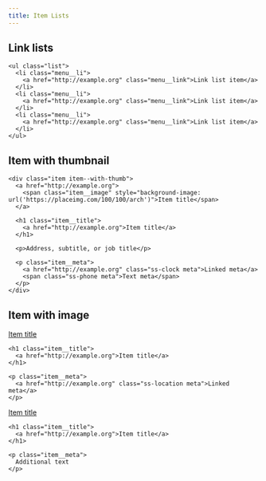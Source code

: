 ```yaml
---
title: Item Lists
---
```


<div class="flex-blocks">
  <div class="block">
    <h2 class="heading--block">Link lists</h2>

    <ul class="list">
      <li class="menu__li">
        <a href="http://example.org" class="menu__link">Link list item</a>
      </li>
      <li class="menu__li">
        <a href="http://example.org" class="menu__link">Link list item</a>
      </li>
      <li class="menu__li">
        <a href="http://example.org" class="menu__link">Link list item</a>
      </li>
    </ul>
  </div>

  <div class="block">
    <h2 class="heading--block">Item with thumbnail</h2>

    <div class="item item--with-thumb">
      <a href="http://example.org">
        <span class="item__image" style="background-image: url('https://placeimg.com/100/100/arch')">Item title</span>
      </a>

      <h1 class="item__title">
        <a href="http://example.org">Item title</a>
      </h1>

      <p>Address, subtitle, or job title</p>

      <p class="item__meta">
        <a href="http://example.org" class="ss-clock meta">Linked meta</a>
        <span class="ss-phone meta">Text meta</span>
      </p>
    </div>
  </div>
</div>

<div class="flex-blocks">
  <h2 class="heading--block">Item with image</h2>

  <article class="item item--with-image block">
    <a href="http://example.org">
      <span class="item__image" style="background-image: url('https://placeimg.com/400/400/arch')">Item title</span>
    </a>

    <h1 class="item__title">
      <a href="http://example.org">Item title</a>
    </h1>

    <p class="item__meta">
      <a href="http://example.org" class="ss-location meta">Linked meta</a>
    </p>
  </article>
  <article class="item item--with-image block">
    <a href="http://example.org">
      <span class="item__image" style="background-image: url('https://placeimg.com/400/400/arch')">Item title</span>
    </a>

    <h1 class="item__title">
      <a href="http://example.org">Item title</a>
    </h1>

    <p class="item__meta">
      Additional text
    </p>
  </article>
</div>
